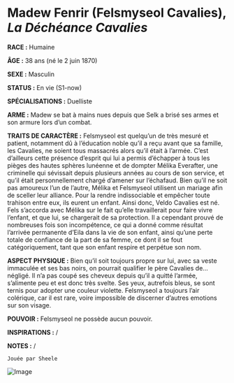 # Madew Fenrir (Felsmyseol Cavalies), *La Déchéance Cavalies*

**RACE :** Humaine

**ÂGE :** 38 ans (né le 2 juin 1870)

**SEXE :** Masculin

**STATUS :** En vie (S1-now)

**SPÉCIALISATIONS :** Duelliste

**ARME :** Madew se bat à mains nues depuis que Selk a brisé ses armes et son armure lors d’un combat.

**TRAITS DE CARACTÈRE :** Felsmyseol est quelqu’un de très mesuré et patient, notamment dû à l’éducation noble qu’il a reçu avant que sa famille, les Cavalies, ne soient tous massacrés alors qu’il était à l’armée. C’est d’ailleurs cette présence d’esprit qui lui a permis d’échapper à tous les pièges des hautes sphères lunéenne et de dompter Mélika Everafter, une criminelle qui sévissait depuis plusieurs années au cours de son service, et qu’il était personnellement chargé d’amener sur l’échafaud. Bien qu’il ne soit pas amoureux l’un de l’autre, Mélika et Felsmyseol utilisent un mariage afin de sceller leur alliance. Pour la rendre indissociable et empêcher toute trahison entre eux, ils eurent un enfant. Ainsi donc, Veldo Cavalies est né. Fels s’accorda avec Mélika sur le fait qu’elle travaillerait pour faire vivre l’enfant, et que lui, se chargerait de sa protection. Il a cependant prouvé de nombreuses fois son incompétence, ce qui a donné comme résultat l’arrivée permanente d’Eila dans la vie de son enfant, ainsi qu’une perte totale de confiance de la part de sa femme, ce dont il se fout catégoriquement, tant que son enfant respire et perpétue son nom.

**ASPECT PHYSIQUE :** Bien qu’il soit toujours propre sur lui, avec sa veste immaculée et ses bas noirs, on pourrait qualifier le père Cavalies de… négligé. Il n’a pas coupé ses cheveux depuis qu’il a quitté l’armée, s’alimente peu et est donc très svelte. Ses yeux, autrefois bleus, se sont ternis pour adopter une couleur violette. Felsmyseol a toujours l’air colérique, car il est rare, voire impossible de discerner d’autres emotions sur son visage.

**POUVOIR :** Felsmyseol ne possède aucun pouvoir.

**INSPIRATIONS :** /

**NOTES :** /

`Jouée par Sheele`

![Image](https://data.enyxia.fr/images/characters/enyxiazero/madew.jpg)

